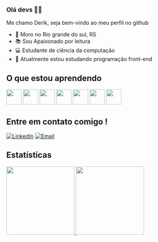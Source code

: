 
### Olá devs 👋🏾

<p style="bolder">Me chamo Derik, seja bem-vindo ao meu perfil no github</p>

* 📍 Moro no Rio grande do sul, RS 
* 📚 Sou Apaixonado por leitura
* 💻 Estudante de ciência da computação
* 🚀 Atualmente estou estudando programação front-end

## O que estou aprendendo 

<div>
            <img src="https://cdn.jsdelivr.net/gh/devicons/devicon/icons/react/react-original.svg" width="40" height="40"/>
            <img src="https://cdn.jsdelivr.net/gh/devicons/devicon/icons/sass/sass-original.svg" width="40" height="40"/>
            <img src="https://cdn.jsdelivr.net/gh/devicons/devicon/icons/typescript/typescript-plain.svg" width="40" height="40"/>
            <img src="https://cdn.jsdelivr.net/gh/devicons/devicon/icons/gulp/gulp-plain.svg" width="40" height="40"/>
            <img src="https://cdn.jsdelivr.net/gh/devicons/devicon/icons/redux/redux-original.svg" width="40" height="40"/>
            <img src="https://cdn.jsdelivr.net/gh/devicons/devicon/icons/bootstrap/bootstrap-plain.svg" width="40" height="40"/>
            <img src="https://cdn.jsdelivr.net/gh/devicons/devicon/icons/postgresql/postgresql-plain.svg" width="40" height="40"/>
          
          
 </div>         

## Entre em contato comigo !

[![LinkedIn](https://img.shields.io/badge/LinkedIn-0077B5?style=for-the-badge&logo=linkedin)]([https://www.linkedin.com/in/seu-nome/](https://www.linkedin.com/in/derik-de-paula-nascimento-037761165/))
[![Email](https://img.shields.io/badge/Email-000000?style=for-the-badge&logo=envelope)](mailto:derikwnacimento@gmail.com)

## Estatísticas 
<div>
<a href="https://github.com/Derik540">
<img loading="lazy" height="180em" src="https://github-readme-stats.vercel.app/api/top-langs/?username=Derik540&layout=compact&langs_count=7&theme=dracula"/>
<img loading="lazy" height="180em" src="https://github-readme-stats.vercel.app/api?username=Derik540&show_icons=true&theme=dracula&include_all_commits=true&count_private=true"/>
</div>

 
